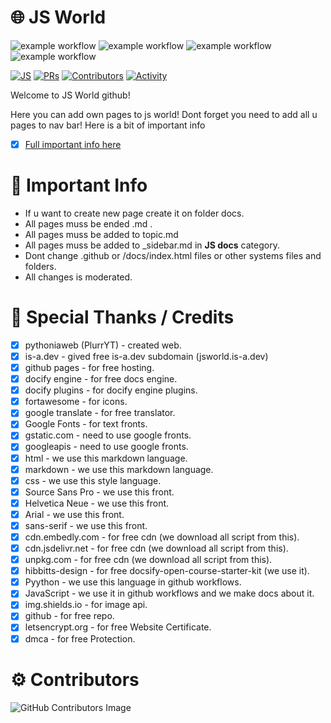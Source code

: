 # 🌐 JS World
![example workflow](https://github.com/pythoniaweb/jsworld/actions/workflows/deploy.yml/badge.svg) ![example workflow](https://github.com/pythoniaweb/jsworld/actions/workflows/codeql-analysis.yml/badge.svg) ![example workflow](https://github.com/pythoniaweb/jsworld/actions/workflows/label.yml/badge.svg) ![example workflow](https://github.com/pythoniaweb/jsworld/actions/workflows/stale.yml/badge.svg) 

[![JS](https://img.shields.io/badge/Learn-JS-FFE70B.svg?style=flat-square)]() [![PRs](https://img.shields.io/github/issues-pr-closed-raw/pythoniaweb/jsworld.svg?style=flat-square&colorB=FFE70B&label=pull%20requests)](https://github.com/pythoniaweb/jsworld/pulls?q=is%3Apr+is%3Aclosed+label%3Aadd)
[![Contributors](https://img.shields.io/github/contributors-anon/pythoniaweb/jsworld?color=FFE70B&style=flat-square)](https://github.com/pythoniaweb/jsworld/graphs/contributors)
[![Activity](https://img.shields.io/github/commit-activity/m/pythoniaweb/jsworld?color=FFE70B&style=flat-square)](https://github.com/pythoniaweb/jsworld/pulse/monthly)


Welcome to JS World github!

Here you can add own pages to js world!
Dont forget you need to add all u pages to nav bar!
Here is a bit of important info
- [x] [Full important info here](https://github.com/pythoniaweb/jsworld/blob/main/important.md)

# 🚨 Important Info 

- If u want to create new page create it on folder docs.
- All pages muss be ended .md .
- All pages muss be added to topic.md 
- All pages muss be added to _sidebar.md in **JS docs** category.
- Dont change .github or /docs/index.html files or other systems files and folders.
- All changes is moderated.


# 💖 Special Thanks / Credits

- [x] pythoniaweb (PlurrYT) - created web.
- [x] is-a.dev - gived free is-a.dev subdomain (jsworld.is-a.dev)
- [x] github pages - for free hosting.
- [x] docify engine - for free docs engine.
- [x] docify plugins - for docify engine plugins.
- [x] fortawesome - for icons.
- [x] google translate - for free translator. 
- [x] Google Fonts - for text fronts.
- [x] gstatic.com - need to use google fronts.
- [x] googleapis - need to use google fronts.
- [x] html - we use this markdown language.
- [x] markdown -  we use this markdown language.
- [x] css - we use this style language.
- [x] Source Sans Pro - we use this front.
- [x] Helvetica Neue - we use this front.
- [x] Arial - we use this front.
- [x] sans-serif - we use this front.
- [x] cdn.embedly.com - for free cdn (we download all script from this).
- [x] cdn.jsdelivr.net - for free cdn (we download all script from this).
- [x] unpkg.com - for free cdn (we download all script from this).
- [x] hibbitts-design - for free docsify-open-course-starter-kit (we use it).
- [x] Pyython - we use this language in github workflows.
- [x] JavaScript - we use it in github workflows and we make docs about it.
- [x] img.shields.io - for image api.
- [x] github - for free repo.
- [x] letsencrypt.org - for free Website Certificate.
- [x] dmca - for free Protection.

# ⚙️ Contributors

![GitHub Contributors Image](https://contrib.rocks/image?repo=pythoniaweb/jsworld)
